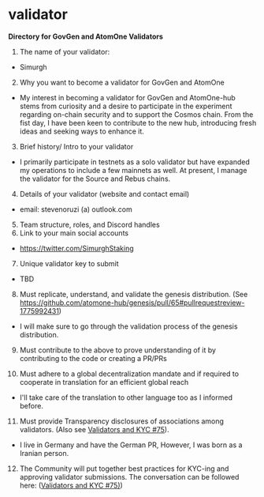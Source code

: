 # validator
**Directory for GovGen and AtomOne Validators**
1) The name of your validator:
- Simurgh
2) Why you want to become a validator for GovGen and AtomOne
- My interest in becoming a validator for GovGen and AtomOne-hub stems from curiosity and a desire to participate in the experiment regarding on-chain security and to support the Cosmos chain. From the fist day, I have been keen to contribute to the new hub, introducing fresh ideas and seeking ways to enhance it.
3) Brief history/ Intro to your validator
- I primarily participate in testnets as a solo validator but have expanded my operations to include a few mainnets as well. At present, I manage the validator for the Source and Rebus chains.
4) Details of your validator (website and contact email)
- email: stevenoruzi (a) outlook.com
5) Team structure, roles, and Discord handles
6) Link to your main social accounts
- https://twitter.com/SimurghStaking
7) Unique validator key to submit
- TBD
8) Must replicate, understand, and validate the genesis distribution. (See https://github.com/atomone-hub/genesis/pull/65#pullrequestreview-1775992431)
- I will make sure to go through the validation process of the genesis distribution.
9) Must contribute to the above to prove understanding of it by contributing to the code or creating a PR/PRs

10) Must adhere to a global decentralization mandate and if required to cooperate in translation for an efficient global reach
- I'll take care of the translation to other language too as I informed before.
11) Must provide Transparency disclosures of associations among validators. (Also see [Validators and KYC #75](https://github.com/atomone-hub/genesis/issues/75#issue-2034573094)).
- I live in Germany and have the German PR, However, I was born as a Iranian person.
12) The Community will put together best practices for KYC-ing and approving validator submissions. The conversation can be followed here: ([Validators and KYC #75)](https://github.com/atomone-hub/genesis/issues/75#issue-2034573094))
